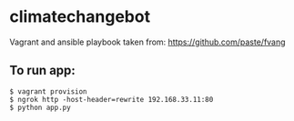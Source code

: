 
# climatechangebot

Vagrant and ansible playbook taken from:
https://github.com/paste/fvang


## To run app:

```
$ vagrant provision
$ ngrok http -host-header=rewrite 192.168.33.11:80
$ python app.py
```
